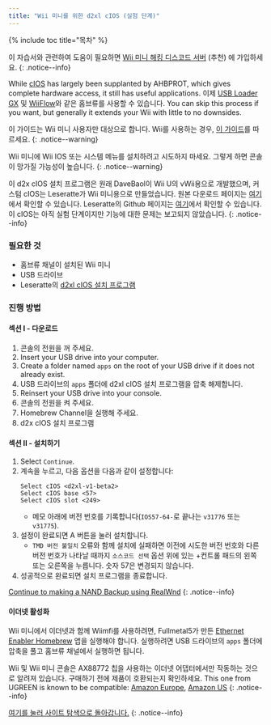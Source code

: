 ```yaml
---
title: "Wii 미니를 위한 d2xl cIOS (실험 단계)"
---
```


{% include toc title="목차" %}

이 자습서와 관련하여 도움이 필요하면 [Wii 미니 해킹 디스코드 서버](https://discord.gg/6ryxnkS) (추천) 에 가입하세요.
{: .notice--info}

While [cIOS](https://wiibrew.org/wiki/Custom_IOS) has largely been supplanted by AHBPROT, which gives complete hardware access, it still has useful applications. 이제 [USB Loader GX](usbloadergx) 및 [WiiFlow](wiiflow)와 같은 홈브류를 사용할 수 있습니다. You can skip this process if you want, but generally it extends your Wii with little to no downsides.

이 가이드는 Wii 미니 사용자만 대상으로 합니다. Wii를 사용하는 경우, [이 가이드](cios)를 따르세요.
{: .notice--warning}

Wii 미니에 Wii IOS 또는 시스템 메뉴를 설치하려고 시도하지 마세요. 그렇게 하면 콘솔이 망가질 가능성이 높습니다.
{: .notice--warning}

이 d2x cIOS 설치 프로그램은 원래 DaveBaol이 Wii U의 vWii용으로 개발했으며, 커스텀 cIOS는 Leseratte가 Wii 미니용으로 만들었습니다. 원본 다운로드 페이지는 [여기](https://wii.leseratte10.de/d2xl-cIOS/)에서 확인할 수 있습니다. Leseratte의 Github 페이지는 [여기](https://github.com/Leseratte10/d2xl-cios)에서 확인할 수 있습니다. 이 cIOS는 아직 실험 단계이지만 기능에 대한 문제는 보고되지 않았습니다.
{: .notice--info}

### 필요한 것

* 홈브류 채널이 설치된 Wii 미니
* USB 드라이브
* Leseratte의 [d2xl cIOS 설치 프로그램](/assets/files/d2xl_wii_mini_cIOS_installer_v1_beta2.zip)

### 진행 방법

#### 섹션 I - 다운로드

1. 콘솔의 전원을 꺼 주세요.
1. Insert your USB drive into your computer.
1. Create a folder named `apps` on the root of your USB drive if it does not already exist.
1. USB 드라이브의 `apps` 폴더에 d2xl cIOS 설치 프로그램을 압축 해제합니다.
1. Reinsert your USB drive into your console.
1. 콘솔의 전원을 켜 주세요.
1. Homebrew Channel을 실행해 주세요.
1. d2x cIOS 설치 프로그램

#### 섹션 II - 설치하기

1. Select `Continue`.
1. 계속을 누르고, 다음 옵션을 다음과 같이 설정합니다:
    ```
    Select cIOS <d2xl-v1-beta2>
    Select cIOS base <57>
    Select cIOS slot <249>
    ```
    + 메모 아래에 버전 번호를 기록합니다(`IOS57-64-`로 끝나는 `v31776` 또는 `v31775`).
1. 설정이 완료되면 A 버튼을 눌러 설치합니다.
    + `TMD 버전 불일치` 오류와 함께 설치에 실패하면 이전에 시도한 버전 번호와 다른 버전 번호가 나타날 때까지 `소스코드 선택` 옵션 위에 있는 +컨트롤 패드의 왼쪽 또는 오른쪽을 누릅니다. 숫자 57은 변경되지 않습니다.
1. 성공적으로 완료되면 설치 프로그램을 종료합니다.

[Continue to making a NAND Backup using RealWnd](wnd-mini)
{: .notice--info}

#### 이더넷 활성화

Wii 미니에서 이더넷과 함께 Wiimfi를 사용하려면, Fullmetal5가 만든 [Ethernet Enabler Homebrew](/assets/files/Wii_Mini_Ethernet_Enable.zip) 앱을 실행해야 합니다. 실행하려면 USB 드라이브의 `apps` 폴더에 압축을 풀고 홈브류 채널에서 실행하면 됩니다.

Wii 및 Wii 미니 콘솔은 AX88772 칩을 사용하는 이더넷 어댑터에서만 작동하는 것으로 알려져 있습니다. 구매하기 전에 제품이 호환되는지 확인하세요. This one from UGREEN is known to be compatible: [Amazon Europe](https://www.amazon.de/dp/B00MYT481C), [Amazon US](https://a.co/d/3OcSJDS)
{: .notice--info}

[여기를 눌러 사이트 탐색으로 돌아갑니다.](site-navigation)
{: .notice--info}
